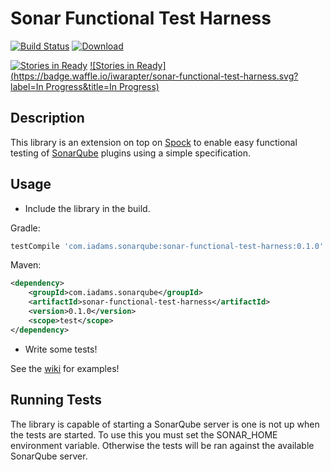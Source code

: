 Sonar Functional Test Harness
=============================
 [![Build Status](https://travis-ci.org/iwarapter/sonar-functional-test-harness.svg?branch=master)](https://travis-ci.org/iwarapter/sonar-functional-test-harness)
 [ ![Download](https://api.bintray.com/packages/iwarapter/sonar-plugins/sonar-functional-test-harness/images/download.svg) ](https://bintray.com/iwarapter/sonar-plugins/sonar-functional-test-harness/_latestVersion)
 
 [![Stories in Ready](https://badge.waffle.io/iwarapter/sonar-functional-test-harness.svg?label=ready&title=Ready)](http://waffle.io/iwarapter/sonar-functional-test-harness)
 [![Stories in Ready](https://badge.waffle.io/iwarapter/sonar-functional-test-harness.svg?label=In Progress&title=In Progress)](http://waffle.io/iwarapter/sonar-functional-test-harness)

Description
-----------
This library is an extension on top on [Spock] to enable easy functional testing of [SonarQube] plugins using a simple specification.

Usage
-----------
- Include the library in the build.

Gradle:
```groovy
testCompile 'com.iadams.sonarqube:sonar-functional-test-harness:0.1.0'
```
Maven:
```xml
<dependency>
    <groupId>com.iadams.sonarqube</groupId>
    <artifactId>sonar-functional-test-harness</artifactId>
    <version>0.1.0</version>
    <scope>test</scope>
</dependency>
```
- Write some tests!

See the [wiki] for examples!

Running Tests
-------------
The library is capable of starting a SonarQube server is one is not up when the tests are started. To use this you must set the SONAR_HOME environment variable. Otherwise the tests will be ran against the available SonarQube server.

[Spock]:http://spockframework.org/
[SonarQube]:http://www.sonarqube.org/
[wiki]:https://github.com/iwarapter/sonar-functional-test-harness/wiki